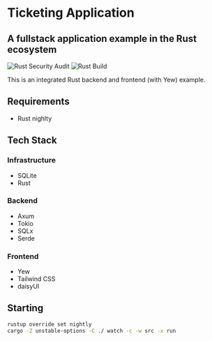 # Ticketing Application

## A fullstack application example in the Rust ecosystem

![Rust Security Audit](https://github.com/auxiliaire/ticketing/actions/workflows/audit.yml/badge.svg)
![Rust Build](https://github.com/auxiliaire/ticketing/actions/workflows/general.yml/badge.svg)

This is an integrated Rust backend and frontend (with Yew) example.

## Requirements

* Rust nighlty

## Tech Stack

### Infrastructure

* SQLite
* Rust

### Backend

* Axum
* Tokio
* SQLx
* Serde

### Frontend

* Yew
* Tailwind CSS
* daisyUI

## Starting

```bash
rustup override set nightly
cargo -Z unstable-options -C ./ watch -c -w src -x run
```
